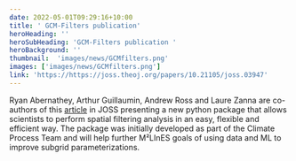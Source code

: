 ```yaml
---
date: 2022-05-01T09:29:16+10:00
title: ' GCM-Filters publication'
heroHeading: ''
heroSubHeading: 'GCM-Filters publication '
heroBackground: ''
thumbnail:  'images/news/GCMfilters.png'
images: ['images/news/GCMfilters.png']
link: 'https://https://joss.theoj.org/papers/10.21105/joss.03947'
---
```


Ryan Abernathey, Arthur Guillaumin, Andrew Ross and Laure Zanna are co-authors of this [article](https://joss.theoj.org/papers/10.21105/joss.03947) in JOSS presenting a new python package that allows scientists to perform spatial filtering analysis in an easy, flexible and efficient way.
The package was initially developed as part of the Climate Process Team and will help further M²LInES goals of using data and ML to improve subgrid parameterizations.
